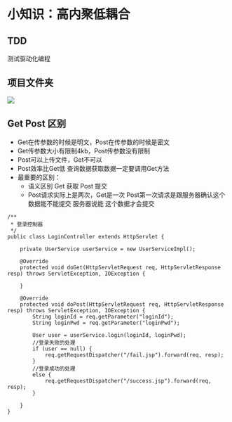# **小知识：高内聚低耦合**
## **TDD**
测试驱动化编程

## **项目文件夹**
![](https://note.youdao.com/yws/public/resource/4458e70abe49c5df256a52bce850a391/xmlnote/FC5D155A0AA0428399D27F01587A8A75/4335)

## **Get Post 区别**

- Get在传参数的时候是明文，Post在传参数的时候是密文
- Get传参数大小有限制4kb，Post传参数没有限制
- Post可以上传文件，Get不可以
- Post效率比Get低 查询数据获取数据一定要调用Get方法
- 最重要的区别：
    - 语义区别 Get 获取 Post 提交
    - Post请求实际上是两次，Get是一次 Post第一次请求是跟服务器确认这个数据能不能提交 服务器说能 这个数据才会提交
```
/**
 * 登录控制器
 */
public class LoginController extends HttpServlet {

    private UserService userService = new UserServiceImpl();

    @Override
    protected void doGet(HttpServletRequest req, HttpServletResponse resp) throws ServletException, IOException {

    }

    @Override
    protected void doPost(HttpServletRequest req, HttpServletResponse resp) throws ServletException, IOException {
        String loginId = req.getParameter("loginId");
        String loginPwd = req.getParameter("loginPwd");

        User user = userService.login(loginId, loginPwd);
        //登录失败的处理
        if (user == null) {
            req.getRequestDispatcher("/fail.jsp").forward(req, resp);
        }
        //登录成功的处理
        else {
            req.getRequestDispatcher("/success.jsp").forward(req, resp);
        }

    }
}

```